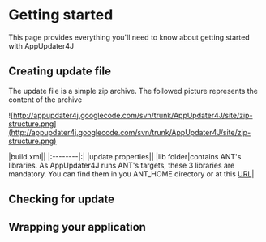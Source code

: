 

# Getting started #

This page provides everything you'll need to know about getting started with AppUpdater4J

## Creating update file ##

The update file is a simple zip archive. The followed picture represents the content of the archive

![http://appupdater4j.googlecode.com/svn/trunk/AppUpdater4J/site/zip-structure.png](http://appupdater4j.googlecode.com/svn/trunk/AppUpdater4J/site/zip-structure.png)

|build.xml||
|:--------|:|
|update.properties||
|lib folder|contains ANT's libraries. As AppUpdater4J runs ANT's targets, these 3 libraries are mandatory. You can find them in you ANT\_HOME directory or at this [URL](http://code.google.com/p/appupdater4j/source/browse/#svn/trunk/AppUpdater4J/demo/ant/lib)|


## Checking for update ##

## Wrapping your application ##